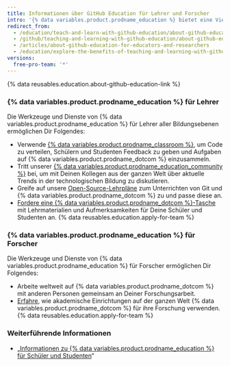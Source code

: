 ```yaml
---
title: Informationen über GitHub Education für Lehrer und Forscher
intro: '{% data variables.product.prodname_education %} bietet eine Vielzahl von Tools, mit denen Lehrer und Forscher innerhalb und außerhalb des Unterrichts effektiver arbeiten können.'
redirect_from:
  - /education/teach-and-learn-with-github-education/about-github-education-for-educators-and-researchers
  - /github/teaching-and-learning-with-github-education/about-github-education-for-educators-and-researchers
  - /articles/about-github-education-for-educators-and-researchers
  - /education/explore-the-benefits-of-teaching-and-learning-with-github-education/about-github-education-for-educators-and-researchers
versions:
  free-pro-team: '*'
---
```

{% data reusables.education.about-github-education-link %}

### {% data variables.product.prodname_education %} für Lehrer

Die Werkzeuge und Dienste von {% data variables.product.prodname_education %} für Lehrer aller Bildungsebenen ermöglichen Dir Folgendes:
  - Verwende [{% data variables.product.prodname_classroom %}](https://classroom.github.com), um Code zu verteilen, Schülern und Studenten Feedback zu geben und Aufgaben auf {% data variables.product.prodname_dotcom %} einzusammeln.
  - Tritt unserer [{% data variables.product.prodname_education_community %}](https://education.github.com/forum) bei, um mit Deinen Kollegen aus der ganzen Welt über aktuelle Trends in der technologischen Bildung zu diskutieren.
  - Greife auf unsere [Open-Source-Lehrpläne](https://education.github.community/t/open-source-lesson-plans/1591) zum Unterrichten von Git und {% data variables.product.prodname_dotcom %} zu und passe diese an.
  - [Fordere eine {% data variables.product.prodname_dotcom %}-Tasche](https://education.github.community/t/get-a-github-swag-bag-for-your-classroom/33) mit Lehrmaterialien und Aufmerksamkeiten für Deine Schüler und Studenten an.
  {% data reusables.education.apply-for-team %}

### {% data variables.product.prodname_education %} für Forscher

Die Werkzeuge und Dienste von {% data variables.product.prodname_education %} für Forscher ermöglichen Dir Folgendes:
  - Arbeite weltweit auf {% data variables.product.prodname_dotcom %} mit anderen Personen gemeinsam an Deiner Forschungsarbeit.
  - [Erfahre](https://education.github.com/stories), wie akademische Einrichtungen auf der ganzen Welt {% data variables.product.prodname_dotcom %} für ihre Forschung verwenden.
  {% data reusables.education.apply-for-team %}

### Weiterführende Informationen

- „[Informationen zu {% data variables.product.prodname_education %} für Schüler und Studenten](/articles/about-github-education-for-students)“
